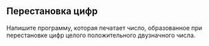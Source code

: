 ## Перестановка цифр

Напишите программу, которая печатает число, образованное при перестановке цифр целого положительного двузначного числа.